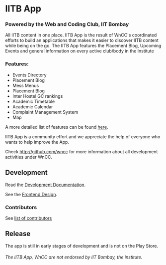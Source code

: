 IITB App
===============
### Powered by the Web and Coding Club, IIT Bombay

All IITB content in one place. IITB App is the result of WnCC's coordinated efforts to build an applications that makes it easier to discover IITB content while being on the go.
The IITB App features the Placement Blog, Upcoming Events and general information on every active club/body in the Institute


### Features:
* Events Directory
* Placement Blog
* Mess Menus
* Placement Blog
* Inter Hostel GC rankings
* Academic Timetable
* Academic Calendar
* Complaint Management System
* Map

A more detailed list of features can be found [here](https://docs.google.com/document/d/1L4wzuw88JrLyBt1DvnjavtAwhJkXgNSIxJG3yBsLwQ0/edit?usp=sharing).

IITB App is a community effort and we appreciate the help of everyone who wants to help improve the App.

Check http://github.com/wncc for more information about all development activities under WnCC.

Development
-----------

Read the [Development Documentation](https://iitbapp1.docs.apiary.io/).

See the [Frontend Design](https://drive.google.com/open?id=1YJRUvsyqR5QtfWYug_PoBJ08p-criCPo).

### Contributors
See [list of contributors](https://github.com/unstablebrainiac/IITB-App/graphs/contributors)

Release
-------

The app is still in early stages of development and is not on the Play Store.

###### The IITB App, WnCC are not endorsed by IIT Bombay, the institute.
